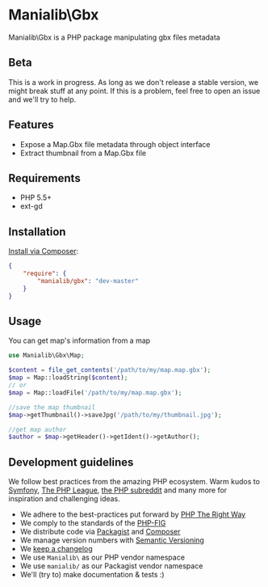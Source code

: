 # Manialib\Gbx

Manialib\Gbx is a PHP package manipulating gbx files metadata

## Beta

This is a work in progress. As long as we don't release a stable version, we might break stuff at any point. If this is a problem, feel free to open an issue and we'll try to help.

## Features

- Expose a Map.Gbx file metadata through object interface
- Extract thumbnail from a Map.Gbx file


## Requirements

- PHP 5.5+
- ext-gd

## Installation

[Install via Composer](https://getcomposer.org/):

```json
{
	"require": {
        "manialib/gbx": "dev-master"
    }
}
```

## Usage

You can get map's information from a map

```php
use Manialib\Gbx\Map;

$content = file_get_contents('/path/to/my/map.map.gbx');
$map = Map::loadString($content);
// or
$map = Map::loadFile('/path/to/my/map.map.gbx');

//save the map thumbnail
$map->getThumbnail()->saveJpg('/path/to/my/thumbnail.jpg');

//get map author
$author = $map->getHeader()->getIdent()->getAuthor();
```

## Development guidelines

We follow best practices from the amazing PHP ecosystem. Warm kudos to [Symfony](http://symfony.com/), [The PHP League](http://thephpleague.com/), [the PHP subreddit](http://www.reddit.com/r/PHP/) and many more for inspiration and challenging ideas.

- We adhere to the best-practices put forward by [PHP The Right Way](http://www.phptherightway.com/)
- We comply to the standards of the [PHP-FIG](http://www.php-fig.org/)
- We distribute code via [Packagist](https://packagist.org/) and [Composer](https://getcomposer.org/)
- We manage version numbers with [Semantic Versioning](http://semver.org/)
- We [keep a changelog](http://keepachangelog.com/)
- We use `Manialib\` as our PHP vendor namespace
- We use `manialib/` as our Packagist vendor namespace
- We'll (try to) make documentation & tests :)
